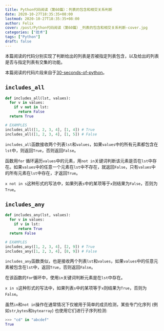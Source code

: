 ```yaml
---
title: Python代码阅读（第60篇）：列表的包含和相交关系判断
date: 2020-10-27T18:35:35+08:00
lastmod: 2020-10-27T18:35:35+08:00
author: Felix
cover: /post/Python代码阅读（第60篇）_列表的包含和相交关系判断-cover.jpg
categories: ["技术"]
tags: ["Python"]
draft: false
---
```


本篇阅读的代码分别实现了判断给出的列表是否被指定列表包含，以及给出的列表是否与指定列表有交集的功能。

本篇阅读的代码片段来自于[30-seconds-of-python](https://github.com/30-seconds/30-seconds-of-python)。

<!--more-->

## `includes_all`

```python
def includes_all(lst, values):
  for v in values:
    if v not in lst:
      return False
  return True

# EXAMPLES
includes_all([1, 2, 3, 4], [1, 4]) # True
includes_all([1, 2, 3, 4], [1, 5]) # False
```

`includes_all`函数接收两个列表`lst`和`values`，如果`values`中的所有元素都包含在`lst`中，则返回`True`，否则返回`False`。

函数用`for` 循环遍历`values`中的元素，用`not in`关键词判断该元素是否在`lst`中存在。如果`values`中的任意一个元素在`lst`中不存在，就返回`False`，只有`values`中的所有元素在`lst`中存在，才返回`True`。

`x not in s`这种形式的写法中，如果列表`s`中的某项等于`x`则结果为`False`，否则为`True`。

## `includes_any`

```python
def includes_any(lst, values):
  for v in values:
    if v in lst:
      return True
  return False

# EXAMPLES
includes_any([1, 2, 3, 4], [2, 9]) # True
includes_any([1, 2, 3, 4], [8, 9]) # False
```

`includes_any`函数类似，也是接收两个列表`lst`和`values`，如果`values`中的任意元素被包含在`lst`中，返回`True`，否则返回`False`。

在该函数的`for`循环中，使用`in`关键词判断元素是在`lst`中存在。

`x in s`这种形式的写法中，如果列表`s`中的某项等于`x`则结果为`True`，否则为`False`。

虽然`in`和`not in`操作在通常情况下仅被用于简单的成员检测，某些专门化序列 (例如`str`,`bytes`和`bytearray`) 也使用它们进行子序列检测:

```python
>>> "cd" in "abcdef"
True
```


